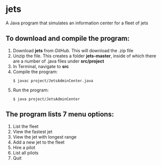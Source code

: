 # jets
A Java program that simulates an information center for a fleet of jets

## To download and compile the program:
1. Download **jets** from *GitHub*. This will download the .zip file
2. Unzip the file. This creates a folder **jets-master**, inside of which there are a number of .java files under **src/project**
3. In Terminal, navigate to **src** 
4. Compile the program:
    ```
    $ javac project/JetsAdminCenter.java
    ```
5. Run the program:
    ```
    $ java project/JetsAdminCenter
    ```

## The program lists 7 menu options:
1. List the fleet
2. View the fastest jet
3. View the jet with longest range
4. Add a new jet to the fleet
5. Hire a pilot
6. List all pilots
7. Quit


